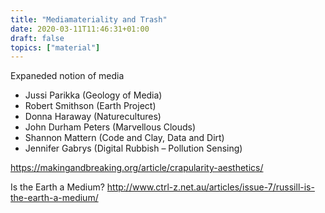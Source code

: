 ```yaml
---
title: "Mediamateriality and Trash"
date: 2020-03-11T11:46:31+01:00
draft: false
topics: ["material"]
---
```


Expaneded notion of media

- Jussi Parikka (Geology of Media)
- Robert Smithson (Earth Project)
- Donna Haraway (Naturecultures)
- John Durham Peters (Marvellous Clouds)
- Shannon Mattern (Code and Clay, Data and Dirt)
- Jennifer Gabrys (Digital Rubbish – Pollution Sensing)

https://makingandbreaking.org/article/crapularity-aesthetics/

Is the Earth a Medium? http://www.ctrl-z.net.au/articles/issue-7/russill-is-the-earth-a-medium/